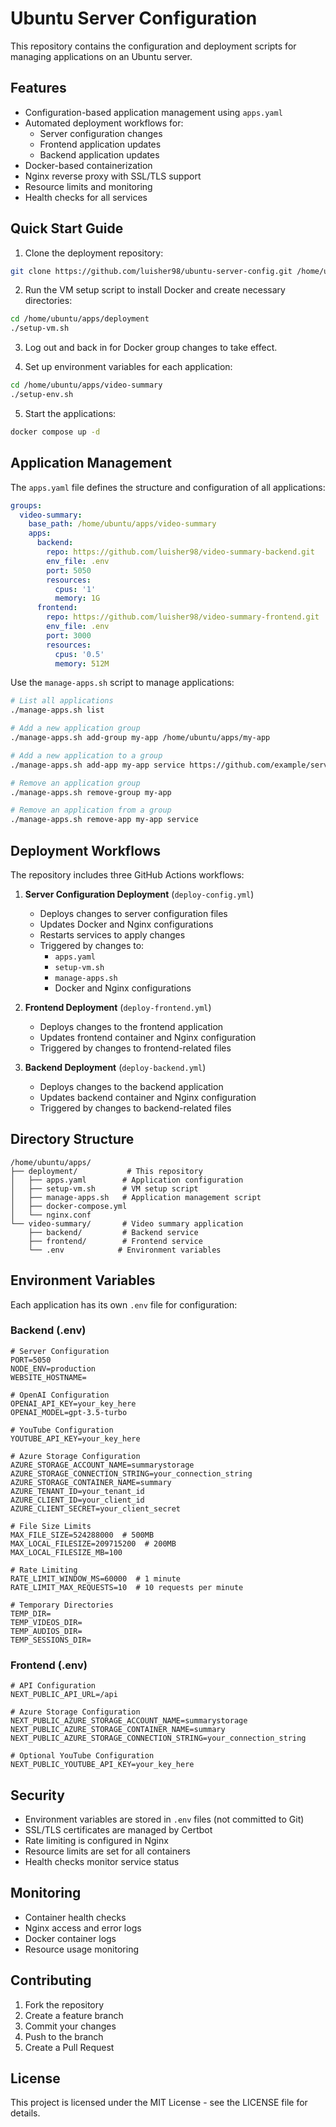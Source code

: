 # Ubuntu Server Configuration

This repository contains the configuration and deployment scripts for managing applications on an Ubuntu server.

## Features

- Configuration-based application management using `apps.yaml`
- Automated deployment workflows for:
  - Server configuration changes
  - Frontend application updates
  - Backend application updates
- Docker-based containerization
- Nginx reverse proxy with SSL/TLS support
- Resource limits and monitoring
- Health checks for all services

## Quick Start Guide

1. Clone the deployment repository:
```bash
git clone https://github.com/luisher98/ubuntu-server-config.git /home/ubuntu/apps/deployment
```

2. Run the VM setup script to install Docker and create necessary directories:
```bash
cd /home/ubuntu/apps/deployment
./setup-vm.sh
```

3. Log out and back in for Docker group changes to take effect.

4. Set up environment variables for each application:
```bash
cd /home/ubuntu/apps/video-summary
./setup-env.sh
```

5. Start the applications:
```bash
docker compose up -d
```

## Application Management

The `apps.yaml` file defines the structure and configuration of all applications:

```yaml
groups:
  video-summary:
    base_path: /home/ubuntu/apps/video-summary
    apps:
      backend:
        repo: https://github.com/luisher98/video-summary-backend.git
        env_file: .env
        port: 5050
        resources:
          cpus: '1'
          memory: 1G
      frontend:
        repo: https://github.com/luisher98/video-summary-frontend.git
        env_file: .env
        port: 3000
        resources:
          cpus: '0.5'
          memory: 512M
```

Use the `manage-apps.sh` script to manage applications:

```bash
# List all applications
./manage-apps.sh list

# Add a new application group
./manage-apps.sh add-group my-app /home/ubuntu/apps/my-app

# Add a new application to a group
./manage-apps.sh add-app my-app service https://github.com/example/service.git

# Remove an application group
./manage-apps.sh remove-group my-app

# Remove an application from a group
./manage-apps.sh remove-app my-app service
```

## Deployment Workflows

The repository includes three GitHub Actions workflows:

1. **Server Configuration Deployment** (`deploy-config.yml`)
   - Deploys changes to server configuration files
   - Updates Docker and Nginx configurations
   - Restarts services to apply changes
   - Triggered by changes to:
     - `apps.yaml`
     - `setup-vm.sh`
     - `manage-apps.sh`
     - Docker and Nginx configurations

2. **Frontend Deployment** (`deploy-frontend.yml`)
   - Deploys changes to the frontend application
   - Updates frontend container and Nginx configuration
   - Triggered by changes to frontend-related files

3. **Backend Deployment** (`deploy-backend.yml`)
   - Deploys changes to the backend application
   - Updates backend container and Nginx configuration
   - Triggered by changes to backend-related files

## Directory Structure

```
/home/ubuntu/apps/
├── deployment/           # This repository
│   ├── apps.yaml        # Application configuration
│   ├── setup-vm.sh      # VM setup script
│   ├── manage-apps.sh   # Application management script
│   ├── docker-compose.yml
│   └── nginx.conf
└── video-summary/       # Video summary application
    ├── backend/         # Backend service
    ├── frontend/        # Frontend service
    └── .env            # Environment variables
```

## Environment Variables

Each application has its own `.env` file for configuration:

### Backend (.env)
```env
# Server Configuration
PORT=5050
NODE_ENV=production
WEBSITE_HOSTNAME=

# OpenAI Configuration
OPENAI_API_KEY=your_key_here
OPENAI_MODEL=gpt-3.5-turbo

# YouTube Configuration
YOUTUBE_API_KEY=your_key_here

# Azure Storage Configuration
AZURE_STORAGE_ACCOUNT_NAME=summarystorage
AZURE_STORAGE_CONNECTION_STRING=your_connection_string
AZURE_STORAGE_CONTAINER_NAME=summary
AZURE_TENANT_ID=your_tenant_id
AZURE_CLIENT_ID=your_client_id
AZURE_CLIENT_SECRET=your_client_secret

# File Size Limits
MAX_FILE_SIZE=524288000  # 500MB
MAX_LOCAL_FILESIZE=209715200  # 200MB
MAX_LOCAL_FILESIZE_MB=100

# Rate Limiting
RATE_LIMIT_WINDOW_MS=60000  # 1 minute
RATE_LIMIT_MAX_REQUESTS=10  # 10 requests per minute

# Temporary Directories
TEMP_DIR=
TEMP_VIDEOS_DIR=
TEMP_AUDIOS_DIR=
TEMP_SESSIONS_DIR=
```

### Frontend (.env)
```env
# API Configuration
NEXT_PUBLIC_API_URL=/api

# Azure Storage Configuration
NEXT_PUBLIC_AZURE_STORAGE_ACCOUNT_NAME=summarystorage
NEXT_PUBLIC_AZURE_STORAGE_CONTAINER_NAME=summary
NEXT_PUBLIC_AZURE_STORAGE_CONNECTION_STRING=your_connection_string

# Optional YouTube Configuration
NEXT_PUBLIC_YOUTUBE_API_KEY=your_key_here
```

## Security

- Environment variables are stored in `.env` files (not committed to Git)
- SSL/TLS certificates are managed by Certbot
- Rate limiting is configured in Nginx
- Resource limits are set for all containers
- Health checks monitor service status

## Monitoring

- Container health checks
- Nginx access and error logs
- Docker container logs
- Resource usage monitoring

## Contributing

1. Fork the repository
2. Create a feature branch
3. Commit your changes
4. Push to the branch
5. Create a Pull Request

## License

This project is licensed under the MIT License - see the LICENSE file for details.